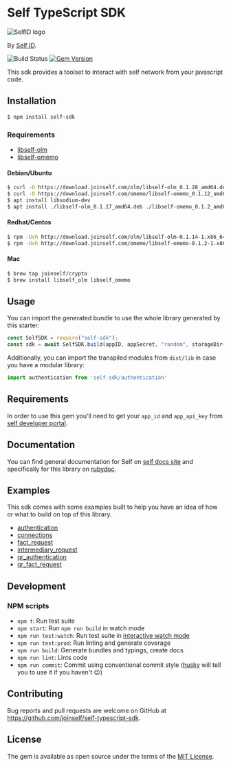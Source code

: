 # Self TypeScript SDK

![SelfID logo](https://media-exp1.licdn.com/dms/image/C4E0BAQHiKfIfzq6P0w/company-logo_200_200/0?e=2159024400&v=beta&t=JDd8UXJlMG7AKpLNAP5nDYd75gQZT8E8s98xSc0jRO0)

By [Self ID](https://www.joinself.com/).

![Build Status](https://github.com/joinself/self-typescript-sdk/actions/workflows/ci.yml/badge.svg?branch=master)
[![Gem Version](https://badge.fury.io/rb/selfid.svg)](https://badge.fury.io/rb/selfid)

This sdk provides a toolset to interact with self network from your javascript code.

## Installation

```bash
$ npm install self-sdk
```

### Requirements

- [libself-olm](http://download.selfid.net/olm/libself-olm_0.1.17_amd64.deb)
- [libself-omemo](http://download.selfid.net/omemo/libself-omemo_0.1.2_amd64.deb)

#### Debian/Ubuntu
```sh
$ curl -O https://download.joinself.com/olm/libself-olm_0.1.28_amd64.deb
$ curl -O https://download.joinself.com/omemo/libself-omemo_0.1.12_amd64.deb
$ apt install libsodium-dev
$ apt install ./libself-olm_0.1.17_amd64.deb ./libself-omemo_0.1.2_amd64.deb
```

#### Redhat/Centos
```sh
$ rpm -Uvh http://download.joinself.com/olm/libself-olm-0.1.14-1.x86_64.rpm
$ rpm -Uvh http://download.joinself.com/omemo/libself-omemo-0.1.2-1.x86_64.rpm
```

#### Mac
```sh
$ brew tap joinself/crypto
$ brew install libself_olm libself_omemo
```

## Usage

You can import the generated bundle to use the whole library generated by this starter:

```javascript
const SelfSDK = require("self-sdk");
const sdk = await SelfSDK.build(appID, appSecret, "random", storageDir{ env: "sandbox" });
```

Additionally, you can import the transpiled modules from `dist/lib` in case you have a modular library:

```javascript
import authentication from 'self-sdk/authentication'
```

## Requirements

In order to use this gem you'll need to get your `app_id` and `app_api_key` from [self developer portal](https://developer.self.net).


## Documentation

You can find general documentation for Self on [self docs site](https://docs.joinself.com/) and specifically for this library on [rubydoc](https://www.rubydoc.info/gems/selfid/).

## Examples

This sdk comes with some examples built to help you have an idea of how or what to build on top of this library.
- [authentication](_examples/authentication)
- [connections](_examples/connections)
- [fact_request](_examples/fact_request)
- [intermediary_request](_examples/intermediary_request)
- [qr_authentication](_examples/qr_authentication)
- [qr_fact_request](_examples/qr_fact_request)

## Development

### NPM scripts

 - `npm t`: Run test suite
 - `npm start`: Run `npm run build` in watch mode
 - `npm run test:watch`: Run test suite in [interactive watch mode](http://facebook.github.io/jest/docs/cli.html#watch)
 - `npm run test:prod`: Run linting and generate coverage
 - `npm run build`: Generate bundles and typings, create docs
 - `npm run lint`: Lints code
 - `npm run commit`: Commit using conventional commit style ([husky](https://github.com/typicode/husky) will tell you to use it if you haven't :wink:)

## Contributing

Bug reports and pull requests are welcome on GitHub at https://github.com/joinself/self-typescript-sdk.


## License

The gem is available as open source under the terms of the [MIT License](LICENSE).

